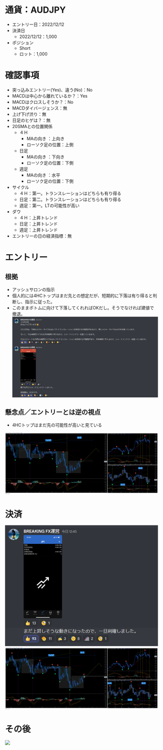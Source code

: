 # 通貨：AUDJPY
- エントリー日：2022/12/12
- 決済日
  - 2022/12/12：1,000
- ポジション
  - Short
  - ロット：1,000

# 確認事項
- 突っ込みエントリー(Yes)、違う(No)：No
- MACDは中心から離れているか？：Yes
- MACDはクロスしそうか？：No
- MACDダイバージェンス：無
- 上げ下げ渋り：無
- 日足のヒゲは？：無
- 20SMAとの位置関係
  - ４Ｈ
    - MAの向き        ：上向き
    - ローソク足の位置：上側
  - 日足
    - MAの向き        ：下向き
    - ローソク足の位置：下側
  - 週足
    - MAの向き        ：水平
    - ローソク足の位置：下側
- サイクル
  - ４Ｈ：第一。トランスレーションはどちらも有り得る
  - 日足：第二。トランスレーションはどちらも有り得る
  - 週足：第一。LTの可能性が高い
- ダウ
  - ４Ｈ：上昇トレンド
  - 日足：上昇トレンド
  - 週足：上昇トレンド
- エントリーの日の経済指標：無

# エントリー
## 根拠
- アッシュサロンの指示
- 個人的には4HCトップはまだ先との想定だが、短期的に下落は有り得ると判断し、指示に従った。
- このままボトムに向けて下落してくれればOKだし。そうでなければ建値で撤退。
![](2022-12-12-16-26-36.png)

## 懸念点／エントリーとは逆の視点
- 4HCトップはまだ先の可能性が高いと見ている

![](./en01.png)

# 決済
![](2022-12-12-16-27-09.png)
![](2022-12-12-16-24-57.png)

# その後
![](./af01.png)

